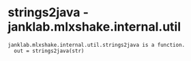 # strings2java - janklab.mlxshake.internal.util

```text
janklab.mlxshake.internal.util.strings2java is a function.
  out = strings2java(str)


```

